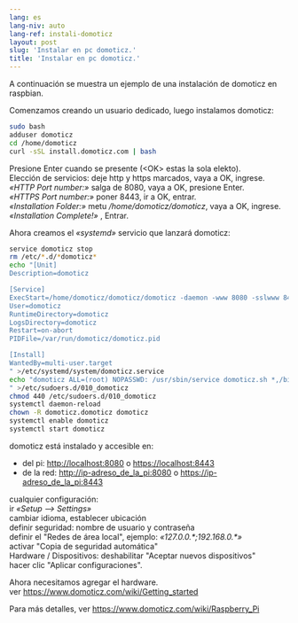 ```yaml
---
lang: es
lang-niv: auto
lang-ref: instali-domoticz
layout: post
slug: 'Instalar en pc domoticz.'
title: 'Instalar en pc domoticz.'
---
```


A continuación se muestra un ejemplo de una instalación de domoticz en raspbian.

Comenzamos creando un usuario dedicado, luego instalamos domoticz:
```bash
sudo bash
adduser domoticz
cd /home/domoticz
curl -sSL install.domoticz.com | bash
```
Presione Enter cuando se presente (\<OK> estas la sola elekto).  
Elección de servicios: deje http y https marcados, vaya a OK, ingrese.  
_«HTTP Port number:»_ salga de 8080, vaya a OK, presione Enter.  
_«HTTPS Port number:»_ poner 8443, ir a OK, entrar.  
_«Installation Folder:»_ metu _/home/domoticz/domoticz_, vaya a OK, ingrese.  
_«Installation Complete!»_  , Entrar.


Ahora creamos el _«systemd»_ servicio que lanzará domoticz:
```bash
service domoticz stop
rm /etc/*.d/*domoticz*
echo "[Unit]
Description=domoticz

[Service]
ExecStart=/home/domoticz/domoticz/domoticz -daemon -www 8080 -sslwww 8443 -pidfile /var/run/domoticz/domoticz.pid
User=domoticz
RuntimeDirectory=domoticz
LogsDirectory=domoticz
Restart=on-abort
PIDFile=/var/run/domoticz/domoticz.pid

[Install]
WantedBy=multi-user.target
" >/etc/systemd/system/domoticz.service
echo "domoticz ALL=(root) NOPASSWD: /usr/sbin/service domoticz.sh *,/bin/systemctl stop domoticz.service,/bin/systemctl start domoticz.service
" >/etc/sudoers.d/010_domoticz
chmod 440 /etc/sudoers.d/010_domoticz
systemctl daemon-reload
chown -R domoticz.domoticz domoticz
systemctl enable domoticz
systemctl start domoticz
```

domoticz está instalado y accesible en:
* del pi: <http://localhost:8080> o <https://localhost:8443>
* de la red: <http://ip-adreso_de_la_pi:8080> o <https://ip-adreso_de_la_pi:8443>

cualquier configuración:  
ir _«Setup --> Settings»_  
cambiar idioma, establecer ubicación  
definir seguridad: nombre de usuario y contraseña  
definir el "Redes de área local", ejemplo: _«127.0.0.\*;192.168.0.*»_  
activar "Copia de seguridad automática"  
Hardware / Dispositivos: deshabilitar "Aceptar nuevos dispositivos"  
hacer clic "Aplicar configuraciones".  

Ahora necesitamos agregar el hardware.  
ver <https://www.domoticz.com/wiki/Getting_started>

Para más detalles,
ver <https://www.domoticz.com/wiki/Raspberry_Pi>
